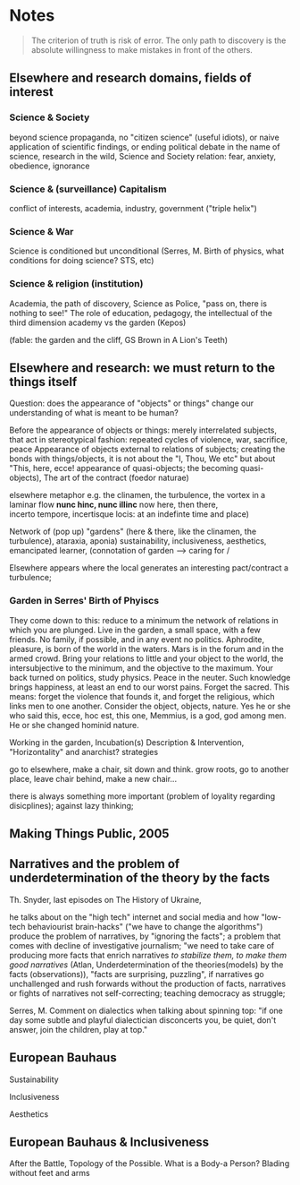 # Notes


>The criterion of truth is risk of error. The only path to discovery is the absolute willingness to make mistakes in front of the others.

## Elsewhere and research domains, fields of interest

### Science & Society

beyond science propaganda, no "citizen science" (useful idiots), or naive application of scientific findings, or ending political debate in the name of science, research in the wild, 
Science and Society relation: fear, anxiety, obedience, ignorance

### Science & (surveillance) Capitalism

conflict of interests, academia, industry, government ("triple helix")


### Science & War

Science is conditioned but unconditional (Serres, M. Birth of physics, what conditions for doing science? STS, etc)

### Science & religion (institution)

Academia, the path of discovery, Science as Police, "pass on, there is nothing to see!"
The role of education, pedagogy, the intellectual of the third dimension
academy vs the garden (Kepos)

(fable: the garden and the cliff, GS Brown in A Lion's Teeth)


## Elsewhere and research: we must return to the things itself

Question: does the appearance of "objects" or things" change our understanding of what is meant to be human?

Before the appearance of objects or things: merely interrelated subjects, that act in stereotypical fashion: repeated cycles of violence, war, sacrifice, peace
Appearance of objects external to relations of subjects; creating the bonds with things/objects, it is not about the "I, Thou, We etc" but about "This, here, ecce!
appearance of quasi-objects; the becoming quasi-objects), The art of the contract (foedor naturae)

elsewhere metaphor e.g. the clinamen, the turbulence, the vortex in a laminar flow
**nunc hinc, nunc illinc** now here, then there,  
incerto tempore, incertisque locis: at an indefinte time and place)

Network of (pop up) "gardens" (here & there,  like the clinamen, the turbulence), ataraxia, aponia) sustainability, inclusiveness, aesthetics, emancipated learner, (connotation of garden –> caring for / 

Elsewhere appears where the local generates an interesting pact/contract a turbulence;

### Garden in Serres' Birth of Phyiscs

They come down to this: reduce to a minimum the network of relations in which you are plunged. Live in the garden, a small space, with a few friends. No family, if possible, and in any event no politics. Aphrodite, pleasure, is born of the world in the waters. Mars is in the forum and in the armed crowd. Bring your relations to little and your object to the world, the intersubjective to the minimum, and the objective to the maximum. Your back turned on politics, study physics. Peace in the neuter. Such knowledge brings happiness, at least an end to our worst pains. Forget the sacred. This means: forget the violence that founds it, and forget the religious, which links men to one another. Consider the object, objects, nature. Yes he or she who said this, ecce, hoc est, this one, Memmius, is a god, god among men. He or she changed hominid nature.



Working in the garden, Incubation(s) Description & Intervention, "Horizontality" and anarchist? strategies

go to elsewhere, make a chair, sit down and think. grow roots, go to another place, leave chair behind, make a new chair...

there is always something more important (problem of loyality regarding disicplines); against lazy thinking;

## Making Things Public, 2005

## Narratives and the problem of underdetermination of the theory by the facts

Th. Snyder, last episodes on The History of Ukraine, 

he talks about on the "high tech" internet and social media and how "low-tech behaviourist brain-hacks" ("we have to change the algorithms") produce the problem of narratives, by "ignoring the facts"; a problem that comes with decline of investigative journalism; "we need to take care of producing more facts that enrich narratives *to stabilize them, to make them good narratives* (Atlan, Underdetermination of the theories(models) by the facts (observations)), "facts are surprising, puzzling", if narratives go unchallenged and rush forwards without the production of facts, narratives or fights of narratives not self-correcting; teaching democracy as struggle;

Serres, M. Comment on dialectics when talking about spinning top: "if one day some subtle and playful dialectician disconcerts you, be quiet, don't answer, join the children, play at top."

## European Bauhaus

Sustainability

Inclusiveness

Aesthetics

## European Bauhaus & Inclusiveness

After the Battle, Topology of the Possible. What is a Body-a Person? Blading without feet and arms
